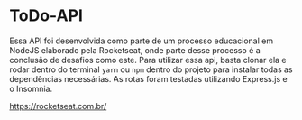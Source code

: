 # ToDo-API
Essa API foi desenvolvida como parte de um processo educacional em NodeJS elaborado pela Rocketseat, onde parte desse processo é a conclusão de desafios como este.
Para utilizar essa api, basta clonar ela e rodar dentro do terminal `yarn` ou `npm` dentro do projeto para instalar todas as dependências necessárias. As rotas foram testadas utilizando Express.js e o Insomnia.

https://rocketseat.com.br/
